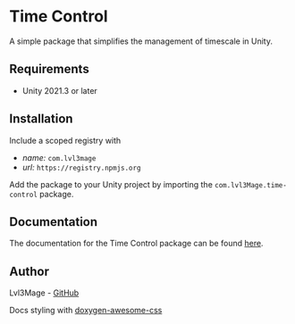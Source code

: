 ﻿[//]: # (/mainpage)

# Time Control
A simple package that simplifies the management of timescale in Unity.
## Requirements
- Unity 2021.3 or later

## Installation
Include a scoped registry with
- _name:_ `com.lvl3mage`
- _url:_ `https://registry.npmjs.org`

Add the package to your Unity project by importing the `com.lvl3Mage.time-control` package.

## Documentation
The documentation for the Time Control package can be found [here](https://lvl3mage.github.io/TimeControl/).

## Author
Lvl3Mage - [GitHub](https://github.com/Lvl3Mage)

Docs styling with [doxygen-awesome-css](https://github.com/jothepro/doxygen-awesome-css)
